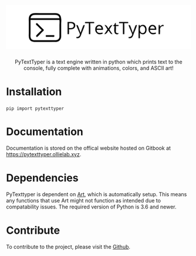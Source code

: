 <h1 align="center">
<img src="https://github.com/Ollielab/PyTextTyper/blob/main/logo.svg">
</h1>

<p align="center">
PyTextTyper is a text engine written in python which prints text to the console, fully complete with animations, colors, and ASCII art!
</p>


# Installation
`pip import pytexttyper`

<h1>Documentation</h1>
Documentation is stored on the offical website hosted on Gitbook at <a href="https://pytexttyper.ollielab.xyz">https://pytexttyper.ollielab.xyz</a>.

<br>
<h1>Dependencies</h1>
PyTexttyper is dependent on <a href="https://github.com/sepandhaghighi/art">Art</a>, which is automatically setup. This means any functions that use Art might not function as intended due to compatability issues. The required version of Python is 3.6 and newer.

<br>
<h1>Contribute</h1>
To contribute to the project, please visit the <a href="https://github.com/Ollielab/PyTextTyper">Github</a>.
